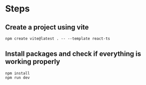 # Steps

## Create a project using vite
    npm create vite@latest . -- --template react-ts

## Install packages and check if everything is working properly
    npm install
    npm run dev